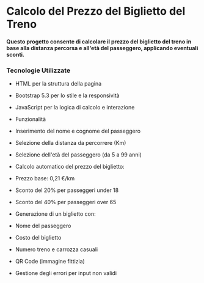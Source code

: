 # Calcolo del Prezzo del Biglietto del Treno

#### Questo progetto consente di calcolare il prezzo del biglietto del treno in base alla distanza percorsa e all'età del passeggero, applicando eventuali sconti.

### Tecnologie Utilizzate

- HTML per la struttura della pagina

- Bootstrap 5.3 per lo stile e la responsività

- JavaScript per la logica di calcolo e interazione

- Funzionalità

- Inserimento del nome e cognome del passeggero

- Selezione della distanza da percorrere (Km)

- Selezione dell'età del passeggero (da 5 a 99 anni)

- Calcolo automatico del prezzo del biglietto:

- Prezzo base: 0,21 €/km

- Sconto del 20% per passeggeri under 18

- Sconto del 40% per passeggeri over 65

- Generazione di un biglietto con:

- Nome del passeggero

- Costo del biglietto

- Numero treno e carrozza casuali

- QR Code (immagine fittizia)

- Gestione degli errori per input non validi


